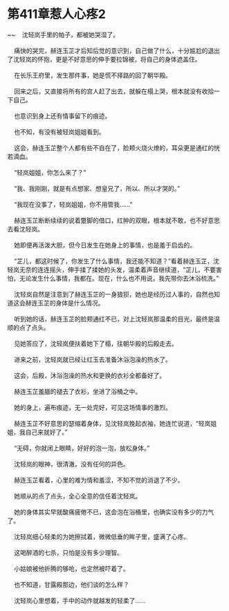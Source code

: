 # 第411章惹人心疼2
~~&nbsp;&nbsp;&nbsp;&nbsp;沈轻岚手里的帕子，都被她哭湿了。<br><br>&nbsp;&nbsp;&nbsp;&nbsp;痛快的哭完，赫连玉芷才后知后觉的意识到，自己做了什么，十分尴尬的退出了沈轻岚的怀抱，更是不好意思的伸手要拉锦被，将自己的身体遮盖住。<br><br>&nbsp;&nbsp;&nbsp;&nbsp;在长乐王府里，发生那件事，她是慌不择路的回了朝华殿。<br><br>&nbsp;&nbsp;&nbsp;&nbsp;回来之后，又直接将所有的宫人赶了出去，就躲在榻上哭，根本就没有收拾一下自己。<br><br>&nbsp;&nbsp;&nbsp;&nbsp;也意识到身上还有情事留下的痕迹。<br><br>&nbsp;&nbsp;&nbsp;&nbsp;也不知，有没有被轻岚姐姐看到。<br><br>&nbsp;&nbsp;&nbsp;&nbsp;这会，赫连玉芷整个人都有些不自在了，脸颊火烧火燎的，耳朵更是通红的恍若滴血。<br><br>&nbsp;&nbsp;&nbsp;&nbsp;“轻岚姐姐，你怎么来了？”<br><br>&nbsp;&nbsp;&nbsp;&nbsp;“我、我刚刚，就是有点想家、想皇兄了，所以、所以才哭的。”<br><br>&nbsp;&nbsp;&nbsp;&nbsp;“我现在没事了，轻岚姐姐，你不用管我……”<br><br>&nbsp;&nbsp;&nbsp;&nbsp;赫连玉芷断断续续的说着蹩脚的借口，红肿的双眼，根本就不敢，也不好意思去看沈轻岚。<br><br>&nbsp;&nbsp;&nbsp;&nbsp;她即便再活泼大胆，但今日发生在她身上的事情，也是羞于启齿的。<br><br>&nbsp;&nbsp;&nbsp;&nbsp;“芷儿，都这时候了，你发生了什么事情，我还能不知道？”看着赫连玉芷，沈轻岚无奈的连连摇头，伸手揉了揉她的头发，温柔着声音继续道，“芷儿，不要害怕，无论发生什么事情，我都在。现在，什么也不用说，我先带你去沐浴梳洗。”<br><br>&nbsp;&nbsp;&nbsp;&nbsp;沈轻岚自然是注意到了赫连玉芷的一身狼狈，她也是经历过人事的，自然也知道这会赫连玉芷的身体是什么情况。<br><br>&nbsp;&nbsp;&nbsp;&nbsp;听到她的话，赫连玉芷的脸颊通红不已，对上沈轻岚那温柔的目光，最终是温顺的点了点头。<br><br>&nbsp;&nbsp;&nbsp;&nbsp;见她答应了，沈轻岚便扶着她下了榻，往朝华殿的后殿走去。<br><br>&nbsp;&nbsp;&nbsp;&nbsp;进来之前，沈轻岚就已经让红玉去准备沐浴泡澡的热水了。<br><br>&nbsp;&nbsp;&nbsp;&nbsp;这会，后殿，沐浴泡澡的热水和更换的衣衫全都备好了。<br><br>&nbsp;&nbsp;&nbsp;&nbsp;赫连玉芷羞腼的褪去了衣衫，坐进了浴桶之中。<br><br>&nbsp;&nbsp;&nbsp;&nbsp;她的身上，遍布痕迹，无一处完好，可见这场情事的激烈。<br><br>&nbsp;&nbsp;&nbsp;&nbsp;赫连玉芷不好意思的瑟缩着身体，见沈轻岚挽起衣袖，她连忙说道，“轻岚姐姐，我自己来就好了。”<br><br>&nbsp;&nbsp;&nbsp;&nbsp;“无碍，你就闭上眼睛，好好的泡一泡，放松身体。”<br><br>&nbsp;&nbsp;&nbsp;&nbsp;沈轻岚的眼神，很清澈，没有任何的异色。<br><br>&nbsp;&nbsp;&nbsp;&nbsp;赫连玉芷看着，心里的难为情和羞涩，不知不觉的消退了不少。<br><br>&nbsp;&nbsp;&nbsp;&nbsp;她顺从的点了点头，全心全意的信任着沈轻岚。<br><br>&nbsp;&nbsp;&nbsp;&nbsp;她的身体其实早就酸痛疲倦不已，这会泡在浴桶里，也确实没有多少的力气了。<br><br>&nbsp;&nbsp;&nbsp;&nbsp;沈轻岚细心轻柔的为她擦拭着，微微低垂的眸子里，盛满了心疼。<br><br>&nbsp;&nbsp;&nbsp;&nbsp;这喝醉酒的七杀，只怕是没有多少理智。<br><br>&nbsp;&nbsp;&nbsp;&nbsp;小姑娘被他折腾的够呛，也定然被吓着了。<br><br>&nbsp;&nbsp;&nbsp;&nbsp;也不知道，甘露殿那边，他们谈的怎么样？<br><br>&nbsp;&nbsp;&nbsp;&nbsp;沈轻岚心里想着，手中的动作就越发的轻柔了……<br><br>
                    

<script>_fwqdsqadxfw()</script>
<div><script>_dfwf1dw();</script></div>
<div><script>_dfwf1agdw();</script></div>
                
